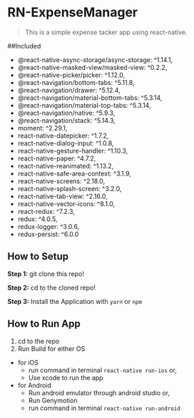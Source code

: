 # RN-ExpenseManager
> This is a simple expense tacker app using react-native.

##Included
* @react-native-async-storage/async-storage: ^1.14.1,
* @react-native-masked-view/masked-view: ^0.2.2,
* @react-native-picker/picker: ^1.12.0,
* @react-navigation/bottom-tabs: ^5.11.8,
* @react-navigation/drawer: ^5.12.4,
* @react-navigation/material-bottom-tabs: ^5.3.14,
* @react-navigation/material-top-tabs: ^5.3.14,
* @react-navigation/native: ^5.9.3,
* @react-navigation/stack: ^5.14.3,
* moment: ^2.29.1,
* react-native-datepicker: ^1.7.2,
* react-native-dialog-input: ^1.0.8,
* react-native-gesture-handler: ^1.10.3,
* react-native-paper: ^4.7.2,
* react-native-reanimated: ^1.13.2,
* react-native-safe-area-context: ^3.1.9,
* react-native-screens: ^2.18.0,
* react-native-splash-screen: ^3.2.0,
* react-native-tab-view: ^2.16.0,
* react-native-vector-icons: ^8.1.0,
* react-redux: ^7.2.3,
* redux: ^4.0.5,
* redux-logger: ^3.0.6,
* redux-persist: ^6.0.0

## How to Setup

**Step 1:** git clone this repo!

**Step 2:** cd to the cloned repo!

**Step 3:** Install the Application with `yarn` or `npm`

## How to Run App

1. cd to the repo
2. Run Build for either OS
* for iOS
    * run command in terminal `react-native run-ios`
      or,
    * Use xcode to run the app
* for Android
    * Run android emulator through android studio
      or,
    * Run Genymotion
    * run command in terminal `react-native run-android`
